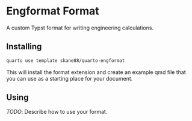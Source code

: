 # Engformat Format

A custom Typst format for writing engineering calculations.

## Installing

```bash
quarto use template skane88/quarto-engformat
```

This will install the format extension and create an example qmd file
that you can use as a starting place for your document.

## Using

_TODO_: Describe how to use your format.

